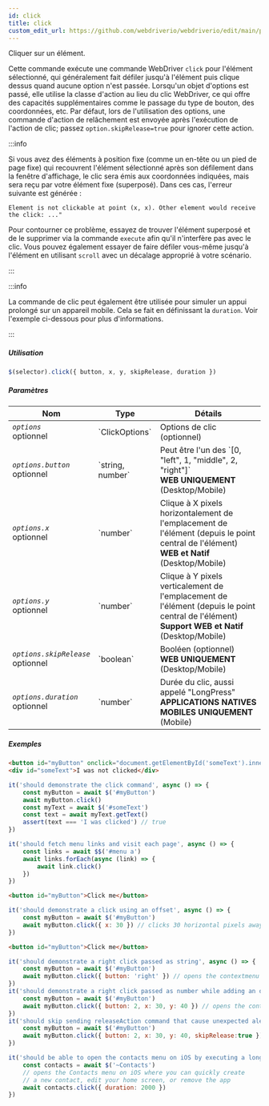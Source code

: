 ```yaml
---
id: click
title: click
custom_edit_url: https://github.com/webdriverio/webdriverio/edit/main/packages/webdriverio/src/commands/element/click.ts
---
```


Cliquer sur un élément.

Cette commande exécute une commande WebDriver `click` pour l'élément sélectionné, qui généralement fait défiler jusqu'à l'élément puis clique dessus quand aucune option n'est passée. Lorsqu'un objet d'options est passé, elle utilise la classe d'action au lieu du clic WebDriver, ce qui offre des capacités supplémentaires comme le passage du type de bouton, des coordonnées, etc. Par défaut, lors de l'utilisation des options, une commande d'action de relâchement est envoyée après l'exécution de l'action de clic; passez `option.skipRelease=true` pour ignorer cette action.

:::info

Si vous avez des éléments à position fixe (comme un en-tête ou un pied de page fixe) qui recouvrent l'élément sélectionné après son défilement dans la fenêtre d'affichage, le clic sera émis aux coordonnées indiquées, mais sera reçu par votre élément fixe (superposé). Dans ces cas, l'erreur suivante est générée :

```
Element is not clickable at point (x, x). Other element would receive the click: ..."
```

Pour contourner ce problème, essayez de trouver l'élément superposé et de le supprimer via la commande `execute` afin qu'il n'interfère pas avec le clic. Vous pouvez également essayer de faire défiler vous-même jusqu'à l'élément en utilisant `scroll` avec un décalage approprié à votre scénario.

:::

:::info

La commande de clic peut également être utilisée pour simuler un appui prolongé sur un appareil mobile. Cela se fait en définissant la `duration`.
Voir l'exemple ci-dessous pour plus d'informations.

:::

##### Utilisation

```js
$(selector).click({ button, x, y, skipRelease, duration })
```

##### Paramètres

<table>
  <thead>
    <tr>
      <th>Nom</th><th>Type</th><th>Détails</th>
    </tr>
  </thead>
  <tbody>
    <tr>
      <td><code><var>options</var></code><br /><span className="label labelWarning">optionnel</span></td>
      <td>`ClickOptions`</td>
      <td>Options de clic (optionnel)</td>
    </tr>
    <tr>
      <td><code><var>options.button</var></code><br /><span className="label labelWarning">optionnel</span></td>
      <td>`string, number`</td>
      <td>Peut être l'un des `[0, "left", 1, "middle", 2, "right"]` <br /><strong>WEB UNIQUEMENT</strong> (Desktop/Mobile)</td>
    </tr>
    <tr>
      <td><code><var>options.x</var></code><br /><span className="label labelWarning">optionnel</span></td>
      <td>`number`</td>
      <td>Clique à X pixels horizontalement de l'emplacement de l'élément (depuis le point central de l'élément)<br /><strong>WEB et Natif</strong> (Desktop/Mobile)</td>
    </tr>
    <tr>
      <td><code><var>options.y</var></code><br /><span className="label labelWarning">optionnel</span></td>
      <td>`number`</td>
      <td>Clique à Y pixels verticalement de l'emplacement de l'élément (depuis le point central de l'élément)<br /><strong>Support WEB et Natif</strong> (Desktop/Mobile)</td>
    </tr>
    <tr>
      <td><code><var>options.skipRelease</var></code><br /><span className="label labelWarning">optionnel</span></td>
      <td>`boolean`</td>
      <td>Booléen (optionnel) <br /><strong>WEB UNIQUEMENT</strong> (Desktop/Mobile)</td>
    </tr>
    <tr>
      <td><code><var>options.duration</var></code><br /><span className="label labelWarning">optionnel</span></td>
      <td>`number`</td>
      <td>Durée du clic, aussi appelé "LongPress" <br /><strong>APPLICATIONS NATIVES MOBILES UNIQUEMENT</strong> (Mobile)</td>
    </tr>
  </tbody>
</table>

##### Exemples

```html title="example.html"
<button id="myButton" onclick="document.getElementById('someText').innerHTML='I was clicked'">Click me</button>
<div id="someText">I was not clicked</div>
```

```js title="click.js"
it('should demonstrate the click command', async () => {
    const myButton = await $('#myButton')
    await myButton.click()
    const myText = await $('#someText')
    const text = await myText.getText()
    assert(text === 'I was clicked') // true
})
```

```js title="example.js"
it('should fetch menu links and visit each page', async () => {
    const links = await $$('#menu a')
    await links.forEach(async (link) => {
        await link.click()
    })
})

```

```html title="example.html"
<button id="myButton">Click me</button>
```

```js title="example.js"
it('should demonstrate a click using an offset', async () => {
    const myButton = await $('#myButton')
    await myButton.click({ x: 30 }) // clicks 30 horizontal pixels away from location of the button (from center point of element)
})

```

```html title="example.html"
<button id="myButton">Click me</button>
```

```js title="example.js"
it('should demonstrate a right click passed as string', async () => {
    const myButton = await $('#myButton')
    await myButton.click({ button: 'right' }) // opens the contextmenu at the location of the button
})
it('should demonstrate a right click passed as number while adding an offset', async () => {
    const myButton = await $('#myButton')
    await myButton.click({ button: 2, x: 30, y: 40 }) // opens the contextmenu 30 horizontal and 40 vertical pixels away from location of the button (from the center of element)
})
it('should skip sending releaseAction command that cause unexpected alert closure', async () => {
    const myButton = await $('#myButton')
    await myButton.click({ button: 2, x: 30, y: 40, skipRelease:true }) // skips sending releaseActions
})

```

```js title="longpress.example.js"
it('should be able to open the contacts menu on iOS by executing a longPress', async () => {
    const contacts = await $('~Contacts')
    // opens the Contacts menu on iOS where you can quickly create
    // a new contact, edit your home screen, or remove the app
    await contacts.click({ duration: 2000 })
})
```